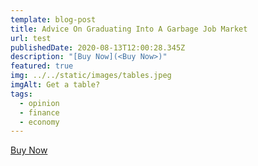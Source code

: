 ```yaml
---
template: blog-post
title: Advice On Graduating Into A Garbage Job Market
url: test
publishedDate: 2020-08-13T12:00:28.345Z
description: "[Buy Now](<Buy Now>)"
featured: true
img: ../../static/images/tables.jpeg
imgAlt: Get a table?
tags:
  - opinion
  - finance
  - economy
---
```

[Buy Now](<Buy Now>)